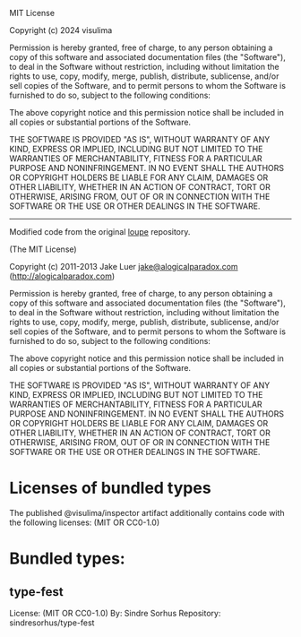 MIT License

Copyright (c) 2024 visulima

Permission is hereby granted, free of charge, to any person obtaining a copy
of this software and associated documentation files (the "Software"), to deal
in the Software without restriction, including without limitation the rights
to use, copy, modify, merge, publish, distribute, sublicense, and/or sell
copies of the Software, and to permit persons to whom the Software is
furnished to do so, subject to the following conditions:

The above copyright notice and this permission notice shall be included in all
copies or substantial portions of the Software.

THE SOFTWARE IS PROVIDED "AS IS", WITHOUT WARRANTY OF ANY KIND, EXPRESS OR
IMPLIED, INCLUDING BUT NOT LIMITED TO THE WARRANTIES OF MERCHANTABILITY,
FITNESS FOR A PARTICULAR PURPOSE AND NONINFRINGEMENT. IN NO EVENT SHALL THE
AUTHORS OR COPYRIGHT HOLDERS BE LIABLE FOR ANY CLAIM, DAMAGES OR OTHER
LIABILITY, WHETHER IN AN ACTION OF CONTRACT, TORT OR OTHERWISE, ARISING FROM,
OUT OF OR IN CONNECTION WITH THE SOFTWARE OR THE USE OR OTHER DEALINGS IN THE
SOFTWARE.

---

Modified code from the original [loupe](https://github.com/chaijs/loupe/tree/main) repository.

(The MIT License)

Copyright (c) 2011-2013 Jake Luer <jake@alogicalparadox.com> (http://alogicalparadox.com)

Permission is hereby granted, free of charge, to any person obtaining a copy of this software and associated documentation files (the "Software"), to deal in the Software without restriction, including without limitation the rights to use, copy, modify, merge, publish, distribute, sublicense, and/or sell copies of the Software, and to permit persons to whom the Software is furnished to do so, subject to the following conditions:

The above copyright notice and this permission notice shall be included in all copies or substantial portions of the Software.

THE SOFTWARE IS PROVIDED "AS IS", WITHOUT WARRANTY OF ANY KIND, EXPRESS OR IMPLIED, INCLUDING BUT NOT LIMITED TO THE WARRANTIES OF MERCHANTABILITY, FITNESS FOR A PARTICULAR PURPOSE AND NONINFRINGEMENT. IN NO EVENT SHALL THE AUTHORS OR COPYRIGHT HOLDERS BE LIABLE FOR ANY CLAIM, DAMAGES OR OTHER LIABILITY, WHETHER IN AN ACTION OF CONTRACT, TORT OR OTHERWISE, ARISING FROM, OUT OF OR IN CONNECTION WITH THE SOFTWARE OR THE USE OR OTHER DEALINGS IN THE SOFTWARE.

<!-- DEPENDENCIES -->
<!-- DEPENDENCIES -->

<!-- TYPE_DEPENDENCIES -->

# Licenses of bundled types
The published @visulima/inspector artifact additionally contains code with the following licenses:
(MIT OR CC0-1.0)

# Bundled types:
## type-fest
License: (MIT OR CC0-1.0)
By: Sindre Sorhus
Repository: sindresorhus/type-fest

<!-- TYPE_DEPENDENCIES -->
